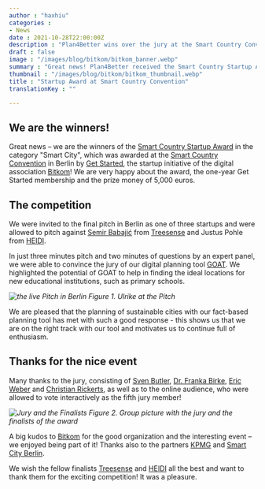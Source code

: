```yaml
---
author : "haxhiu"
categories : 
- News
date : 2021-10-28T22:00:00Z
description : "Plan4Better wins over the jury at the Smart Country Convention! We are the recipients of the Startup Award in the Smart City category."
draft : false
image : "/images/blog/bitkom/bitkom_banner.webp"
summary : "Great news! Plan4Better received the Smart Country Startup Award in the category “Smart City” at the Smart Country Convention by Bitkom in Berlin."
thumbnail : "/images/blog/bitkom/bitkom_thumbnail.webp"
title : "Startup Award at Smart Country Convention"
translationKey : ""

---
```

## We are the winners! 

Great news – we are the winners of the [Smart Country Startup Award](https://www.bitkom.org/Themen/Startups/Smart-Country-Startup-Award) in the category "Smart City", which was awarded at the [Smart Country Convention](https://www.smartcountry.berlin/de/) in Berlin by [Get Started](https://www.bitkom.org/getstarted), the startup initiative of the digital association [Bitkom](https://www.bitkom.org/)! We are very happy about the award, the one-year Get Started membership and the prize money of 5,000 euros.

## The competition

We were invited to the final pitch in Berlin as one of three startups and were allowed to pitch against [Semir Babajić](https://www.linkedin.com/in/semirbabajic94/) from [Treesense](https://treesense.net/ "Treesense") and Justus Pohle from [HEIDI](https://heidi-app.de/ "HEImat DIgital"). 

In just three minutes pitch and two minutes of questions by an expert panel, we were able to convince the jury of our digital planning tool [GOAT](../../what-is-goat/). We highlighted the potential of GOAT to help in finding the ideal locations for new educational institutions, such as primary schools.

_![the live Pitch in Berlin](/images/blog/bitkom/bitkom_pitch.webp "Pitch")_
_Figure 1. Ulrike at the Pitch_

We are pleased that the planning of sustainable cities with our fact-based planning tool has met with such a good response - this shows us that we are on the right track with our tool and motivates us to continue full of enthusiasm.

## Thanks for the nice event

Many thanks to the jury, consisting of [Sven Butler](https://www.linkedin.com/in/sven-butler/), [Dr. Franka Birke](https://www.linkedin.com/in/franka-birke-dr-5a041814/), [Eric Weber](https://www.linkedin.com/in/eric-weber-116684a1/) and [Christian Rickerts](https://www.berlin.de/sen/web/ueber-uns/leitung-und-organisation/staatssekretaer-christian-rickerts/artikel.538803.php), as well as to the online audience, who were allowed to vote interactively as the fifth jury member!

_![Jury and the Finalists](/images/blog/bitkom/bitkom_group_image.webp "Jury and the Finalists")_
_Figure 2. Group picture with the jury and the finalists of the award_


A big kudos to [Bitkom](https://www.bitkom.org/EN "Bitkom") for the good organization and the interesting event – we enjoyed being part of it! Thanks also to the partners [KPMG](https://home.kpmg/de/de/home.html) and [Smart City Berlin](https://smart-city-berlin.de/).

We wish the fellow finalists [Treesense](https://treesense.net/ "Treesense") and [HEIDI](https://heidi-app.de/ "HEImat DIgital") all the best and want to thank them for the exciting competition! It was a pleasure.
